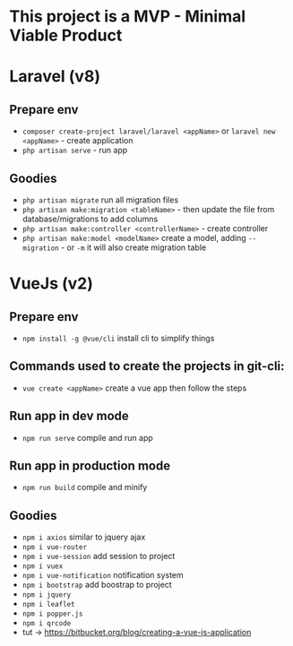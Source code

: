 # This project is a MVP - Minimal Viable Product
# Laravel (v8)
## Prepare env
- `composer create-project laravel/laravel <appName>` or `laravel new <appName>` - create application
- `php artisan serve` - run app

## Goodies
- `php artisan migrate` run all migration files
- `php artisan make:migration <tableName>` - then update the file from database/migrations to add columns
- `php artisan make:controller <controllerName>` - create controller
- `php artisan make:model <modelName>` create a model, adding `--migration` -  or `-m` it will also create migration table

# VueJs (v2)
## Prepare env
- `npm install -g @vue/cli` install cli to simplify things

## Commands used to create the projects in git-cli:
- `vue create <appName>` create a vue app then follow the steps

## Run app in dev mode
- `npm run serve` compile and run app

## Run app in production mode
- `npm run build` compile and minify 


## Goodies
- `npm i axios` similar to jquery ajax
- `npm i vue-router`
- `npm i vue-session` add session to project
- `npm i vuex`
- `npm i vue-notification` notification system
- `npm i bootstrap` add boostrap to project
- `npm i jquery`
- `npm i leaflet`
- `npm i popper.js`
- `npm i qrcode`
- tut -> https://bitbucket.org/blog/creating-a-vue-js-application
